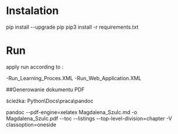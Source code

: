 # Instalation 

pip install --upgrade pip
pip3 install -r requirements.txt

# Run
apply run according to :

-Run_Learning_Proces.XML
-Run_Web_Application.XML

##Generowanie dokumentu PDF

ścieżka: Python\Docs\praca\pandoc

pandoc --pdf-engine=xelatex  Magdalena_Szulc.md -o Magdalena_Szulc.pdf  --toc --listings  --top-level-division=chapter -V classoption=oneside